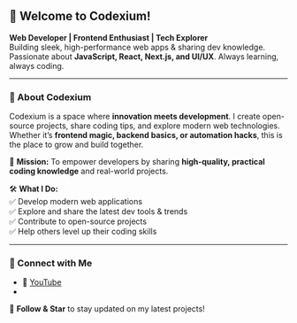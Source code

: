 ## 🚀 Welcome to Codexium!

**Web Developer | Frontend Enthusiast | Tech Explorer**  
Building sleek, high-performance web apps & sharing dev knowledge. Passionate about **JavaScript, React, Next.js, and UI/UX**. Always learning, always coding.

---

### 📜 About Codexium
Codexium is a space where **innovation meets development**. I create open-source projects, share coding tips, and explore modern web technologies. Whether it’s **frontend magic, backend basics, or automation hacks**, this is the place to grow and build together.

🌟 **Mission:** To empower developers by sharing **high-quality, practical coding knowledge** and real-world projects.

🛠️ **What I Do:**  
✅ Develop modern web applications  
✅ Explore and share the latest dev tools & trends  
✅ Contribute to open-source projects  
✅ Help others level up their coding skills  

---

### 🔗 Connect with Me
- 🎥 [YouTube](https://www.youtube.com/channel/UC-ooZhMDIiZF8RVS49_aZ6A)
- 
🌟 **Follow & Star** to stay updated on my latest projects!
